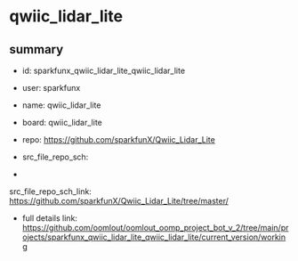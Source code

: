 # qwiic_lidar_lite
 
## summary 
* id: sparkfunx_qwiic_lidar_lite_qwiic_lidar_lite
* user: sparkfunx
* name: qwiic_lidar_lite
* board: qwiic_lidar_lite
* repo: https://github.com/sparkfunX/Qwiic_Lidar_Lite



* src_file_repo_sch: 
*
 src_file_repo_sch_link: https://github.com/sparkfunX/Qwiic_Lidar_Lite/tree/master/
* full details link: https://github.com/oomlout/oomlout_oomp_project_bot_v_2/tree/main/projects/sparkfunx_qwiic_lidar_lite_qwiic_lidar_lite/current_version/working  






